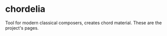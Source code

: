 # chordelia
Tool for modern classical composers, creates chord material. These are the project's pages.
